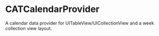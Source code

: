 # CATCalendarProvider
A calendar data provider for UITableView/UICollectionView and a week collection view layout.
